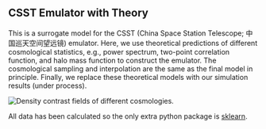 ## CSST Emulator with Theory 
This is a surrogate model for the CSST (China Space Station Telescope; 中国巡天空间望远镜) emulator.
Here, we use theoretical predictions of different cosmological statistics, e.g., power spectrum, two-point correlation function, and halo mass function to construct the emulator.
The cosmological sampling and interpolation are the same as the final model in principle. 
Finally, we replace these theoretical models with our simulation results (under process).


![Density contrast fields of different cosmologies.](https://github.com/czymh/emu-theory/blob/master/pic/field_cosmos_lowres.gif?raw=true)


All data has been calculated so the only extra python package is [sklearn](https://scikit-learn.org/stable/).

